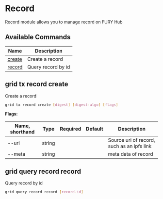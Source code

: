 # Record

Record module allows you to manage record on FURY Hub

## Available Commands

| Name                                | Description        |
| ----------------------------------- | ------------------ |
| [create](#grid-tx-record-create)    | Create a record    |
| [record](#grid-query-record-record) | Query record by id |

## grid tx record create

Create a record

```bash
grid tx record create [digest] [digest-algo] [flags]
```

**Flags:**

| Name, shorthand | Type   | Required | Default | Description                                |
| --------------- | ------ | -------- | ------- | ------------------------------------------ |
| --uri           | string |          |         | Source uri of record, such as an ipfs link |
| --meta          | string |          |         | meta data of record                        |

## grid query record record

Query record by id

```bash
grid query record record [record-id]
```
